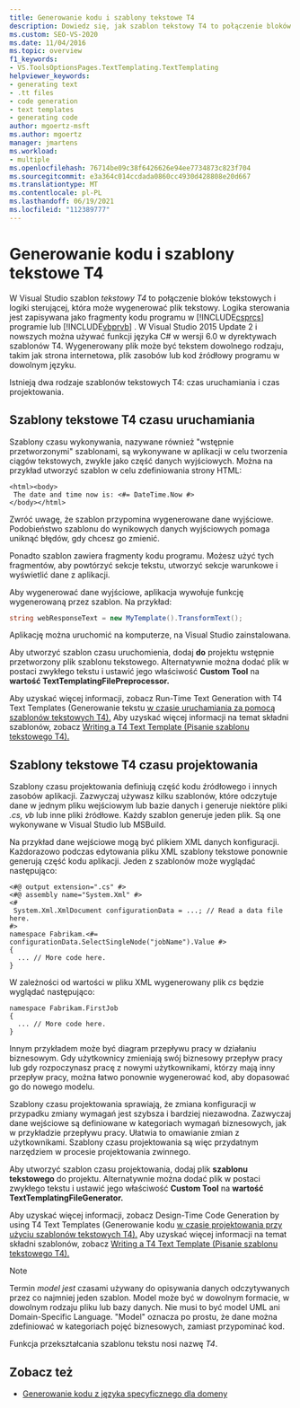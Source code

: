 ```yaml
---
title: Generowanie kodu i szablony tekstowe T4
description: Dowiedz się, jak szablon tekstowy T4 to połączenie bloków tekstowych i logiki sterującej, która może generować plik tekstowy.
ms.custom: SEO-VS-2020
ms.date: 11/04/2016
ms.topic: overview
f1_keywords:
- VS.ToolsOptionsPages.TextTemplating.TextTemplating
helpviewer_keywords:
- generating text
- .tt files
- code generation
- text templates
- generating code
author: mgoertz-msft
ms.author: mgoertz
manager: jmartens
ms.workload:
- multiple
ms.openlocfilehash: 76714be09c38f6426626e94ee7734873c823f704
ms.sourcegitcommit: e3a364c014ccdada0860cc4930d428808e20d667
ms.translationtype: MT
ms.contentlocale: pl-PL
ms.lasthandoff: 06/19/2021
ms.locfileid: "112389777"
---
```

# <a name="code-generation-and-t4-text-templates"></a>Generowanie kodu i szablony tekstowe T4

W Visual Studio szablon *tekstowy T4* to połączenie bloków tekstowych i logiki sterującej, która może wygenerować plik tekstowy. Logika sterowania jest zapisywana jako fragmenty kodu programu w [!INCLUDE[csprcs](../data-tools/includes/csprcs_md.md)] programie lub [!INCLUDE[vbprvb](../code-quality/includes/vbprvb_md.md)] . W Visual Studio 2015 Update 2 i nowszych można używać funkcji języka C# w wersji 6.0 w dyrektywach szablonów T4. Wygenerowany plik może być tekstem dowolnego rodzaju, takim jak strona internetowa, plik zasobów lub kod źródłowy programu w dowolnym języku.

Istnieją dwa rodzaje szablonów tekstowych T4: czas uruchamiania i czas projektowania.

## <a name="run-time-t4-text-templates"></a>Szablony tekstowe T4 czasu uruchamiania

Szablony czasu wykonywania, nazywane również "wstępnie przetworzonymi" szablonami, są wykonywane w aplikacji w celu tworzenia ciągów tekstowych, zwykle jako część danych wyjściowych. Można na przykład utworzyć szablon w celu zdefiniowania strony HTML:

```
<html><body>
 The date and time now is: <#= DateTime.Now #>
</body></html>
```

Zwróć uwagę, że szablon przypomina wygenerowane dane wyjściowe. Podobieństwo szablonu do wynikowych danych wyjściowych pomaga uniknąć błędów, gdy chcesz go zmienić.

Ponadto szablon zawiera fragmenty kodu programu. Możesz użyć tych fragmentów, aby powtórzyć sekcje tekstu, utworzyć sekcje warunkowe i wyświetlić dane z aplikacji.

Aby wygenerować dane wyjściowe, aplikacja wywołuje funkcję wygenerowaną przez szablon. Na przykład:

```csharp
string webResponseText = new MyTemplate().TransformText();
```

Aplikację można uruchomić na komputerze, na Visual Studio zainstalowana.

Aby utworzyć szablon czasu uruchomienia, dodaj **do** projektu wstępnie przetworzony plik szablonu tekstowego. Alternatywnie można dodać plik w postaci zwykłego tekstu i ustawić jego właściwość **Custom Tool** na **wartość TextTemplatingFilePreprocessor.**

Aby uzyskać więcej informacji, zobacz Run-Time Text Generation with T4 Text Templates (Generowanie tekstu [w czasie uruchamiania za pomocą szablonów tekstowych T4).](../modeling/run-time-text-generation-with-t4-text-templates.md) Aby uzyskać więcej informacji na temat składni szablonów, zobacz [Writing a T4 Text Template (Pisanie szablonu tekstowego T4).](../modeling/writing-a-t4-text-template.md)

## <a name="design-time-t4-text-templates"></a>Szablony tekstowe T4 czasu projektowania

Szablony czasu projektowania definiują część kodu źródłowego i innych zasobów aplikacji. Zazwyczaj używasz kilku szablonów, które odczytuje dane w jednym pliku wejściowym lub bazie danych i generuje niektóre pliki *.cs,* *vb* lub inne pliki źródłowe. Każdy szablon generuje jeden plik. Są one wykonywane w Visual Studio lub MSBuild.

Na przykład dane wejściowe mogą być plikiem XML danych konfiguracji. Każdorazowo podczas edytowania pliku XML szablony tekstowe ponownie generują część kodu aplikacji. Jeden z szablonów może wyglądać następująco:

```
<#@ output extension=".cs" #>
<#@ assembly name="System.Xml" #>
<#
 System.Xml.XmlDocument configurationData = ...; // Read a data file here.
#>
namespace Fabrikam.<#= configurationData.SelectSingleNode("jobName").Value #>
{
  ... // More code here.
}
```

W zależności od wartości w pliku XML wygenerowany plik *cs* będzie wyglądać następująco:

```
namespace Fabrikam.FirstJob
{
  ... // More code here.
}
```

Innym przykładem może być diagram przepływu pracy w działaniu biznesowym. Gdy użytkownicy zmieniają swój biznesowy przepływ pracy lub gdy rozpoczynasz pracę z nowymi użytkownikami, którzy mają inny przepływ pracy, można łatwo ponownie wygenerować kod, aby dopasować go do nowego modelu.

Szablony czasu projektowania sprawiają, że zmiana konfiguracji w przypadku zmiany wymagań jest szybsza i bardziej niezawodna. Zazwyczaj dane wejściowe są definiowane w kategoriach wymagań biznesowych, jak w przykładzie przepływu pracy. Ułatwia to omawianie zmian z użytkownikami. Szablony czasu projektowania są więc przydatnym narzędziem w procesie projektowania zwinnego.

Aby utworzyć szablon czasu projektowania, dodaj plik **szablonu tekstowego** do projektu. Alternatywnie można dodać plik w postaci zwykłego tekstu i ustawić jego właściwość **Custom Tool** na **wartość TextTemplatingFileGenerator.**

Aby uzyskać więcej informacji, zobacz Design-Time Code Generation by using T4 Text Templates (Generowanie kodu [w czasie projektowania przy użyciu szablonów tekstowych T4).](../modeling/design-time-code-generation-by-using-t4-text-templates.md) Aby uzyskać więcej informacji na temat składni szablonów, zobacz [Writing a T4 Text Template (Pisanie szablonu tekstowego T4).](../modeling/writing-a-t4-text-template.md)

> [!NOTE]
> Termin *model jest* czasami używany do opisywania danych odczytywanych przez co najmniej jeden szablon. Model może być w dowolnym formacie, w dowolnym rodzaju pliku lub bazy danych. Nie musi to być model UML ani Domain-Specific Language. "Model" oznacza po prostu, że dane można zdefiniować w kategoriach pojęć biznesowych, zamiast przypominać kod.

Funkcja przekształcania szablonu tekstu nosi nazwę *T4*.

## <a name="see-also"></a>Zobacz też

- [Generowanie kodu z języka specyficznego dla domeny](../modeling/generating-code-from-a-domain-specific-language.md)
